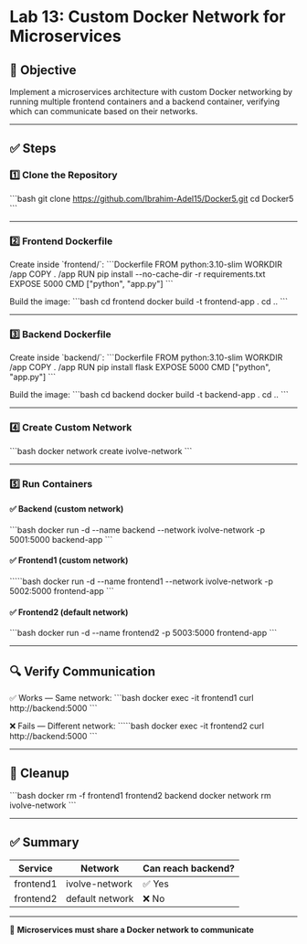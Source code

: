 # Lab 13: Custom Docker Network for Microservices

## 📌 Objective
Implement a microservices architecture with custom Docker networking by running multiple frontend containers and a backend container, verifying which can communicate based on their networks.

---

## ✅ Steps

### 1️⃣ Clone the Repository
\`\`\`bash
git clone https://github.com/Ibrahim-Adel15/Docker5.git
cd Docker5
\`\`\`

---

### 2️⃣ Frontend Dockerfile
Create inside \`frontend/\`:
\`\`\`Dockerfile
FROM python:3.10-slim
WORKDIR /app
COPY . /app
RUN pip install --no-cache-dir -r requirements.txt
EXPOSE 5000
CMD ["python", "app.py"]
\`\`\`

Build the image:
\`\`\`bash
cd frontend
docker build -t frontend-app .
cd ..
\`\`\`

---

### 3️⃣ Backend Dockerfile
Create inside \`backend/\`:
\`\`\`Dockerfile
FROM python:3.10-slim
WORKDIR /app
COPY . /app
RUN pip install flask
EXPOSE 5000
CMD ["python", "app.py"]
\`\`\`

Build the image:
\`\`\`bash
cd backend
docker build -t backend-app .
cd ..
\`\`\`

---

### 4️⃣ Create Custom Network
\`\`\`bash
docker network create ivolve-network
\`\`\`

---

### 5️⃣ Run Containers

#### ✅ Backend (custom network)
\`\`\`bash
docker run -d --name backend --network ivolve-network -p 5001:5000 backend-app
\`\`\`

#### ✅ Frontend1 (custom network)
\`\`\```bash
docker run -d --name frontend1 --network ivolve-network -p 5002:5000 frontend-app
\`\`\`

#### ✅ Frontend2 (default network)
\`\`\`bash
docker run -d --name frontend2 -p 5003:5000 frontend-app
\`\`\`

---

## 🔍 Verify Communication

✅ Works — Same network:
\`\`\`bash
docker exec -it frontend1 curl http://backend:5000
\`\`\`

❌ Fails — Different network:
\`\`\```bash
docker exec -it frontend2 curl http://backend:5000
\`\`\`

---

## 🧹 Cleanup
\`\`\`bash
docker rm -f frontend1 frontend2 backend
docker network rm ivolve-network
\`\`\`

---

## ✅ Summary

| Service | Network | Can reach backend? |
|---------|---------|------------------|
| frontend1 | ivolve-network | ✅ Yes |
| frontend2 | default network | ❌ No |

---
🎯 **Microservices must share a Docker network to communicate**
